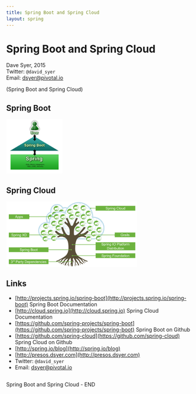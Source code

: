 ```yaml
---
title: Spring Boot and Spring Cloud
layout: spring
---
```

# <i class="icon-off"></i> Spring Boot and Spring Cloud

Dave Syer, 2015  
Twitter: `@david_syer`  
Email: dsyer@pivotal.io

(Spring Boot and Spring Cloud)

## Spring Boot

<img src="images/boot-focus.png" width="30%"></img>

## Spring Cloud

<img src="images/spring-io-tree.png" width="70%"></img>

## Links

* [http://projects.spring.io/spring-boot](http://projects.spring.io/spring-boot) Spring Boot Documentation
* [http://cloud.spring.io](http://cloud.spring.io) Spring Cloud Documentation
* [https://github.com/spring-projects/spring-boot](https://github.com/spring-projects/spring-boot) Spring Boot on Github
* [https://github.com/spring-cloud](https://github.com/spring-cloud) Spring Cloud on Github
* [http://spring.io/blog](http://spring.io/blog)
* [http://presos.dsyer.com](http://presos.dsyer.com)
* Twitter: `@david_syer`
* Email: dsyer@pivotal.io

## 

<div id="center">
<div><i class="icon-smile icon-4x"></i> Spring Boot and Spring Cloud - END <i class="icon-off icon-rotate-90 icon-4x"></i></div>
</div>
